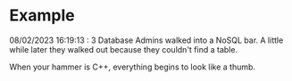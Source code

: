 # Example

<!-- replace-with-date starts -->
08/02/2023 16:19:13 : 3 Database Admins walked into a NoSQL bar. A little while later they walked out because they couldn't find a table.
<!-- replace-with-date ends -->

<!-- replace-with-joke starts -->
When your hammer is C++, everything begins to look like a thumb.
<!-- replace-with-joke ends -->